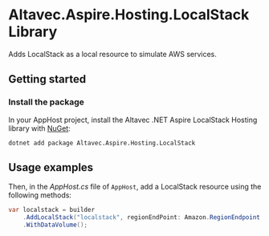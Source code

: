 # Altavec.Aspire.Hosting.LocalStack Library

Adds LocalStack as a local resource to simulate AWS services.

## Getting started

### Install the package

In your AppHost project, install the Altavec .NET Aspire LocalStack Hosting library with [NuGet](https://www.nuget.org):

```dotnetcli
dotnet add package Altavec.Aspire.Hosting.LocalStack
```

## Usage examples

Then, in the _AppHost.cs_ file of `AppHost`, add a LocalStack resource using the following methods:

```csharp
var localstack = builder
    .AddLocalStack("localstack", regionEndPoint: Amazon.RegionEndpoint.APSoutheast2, services: LocalStackServices.Community.SimpleStorageService)
    .WithDataVolume();
```